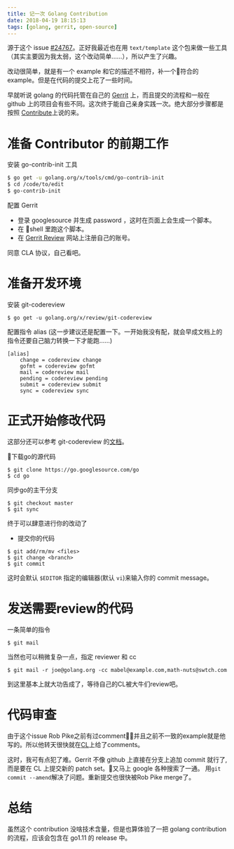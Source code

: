 ```yaml
---
title: 记一次 Golang Contribution
date: 2018-04-19 18:15:13
tags: [golang, gerrit, open-source]
---
```


源于这个 issue [#24767](https://github.com/golang/go/issues/24767)。正好我最近也在用 `text/template` 这个包来做一些工具（其实主要因为我太弱，这个改动简单……），所以产生了兴趣。

改动很简单，就是有一个 example 和它的描述不相符，补一个符合的 example。但是在代码的提交上花了一些时间。

早就听说 golang 的代码托管在自己的 [Gerrit](https://go.googlesource.com/go) 上，而且提交的流程和一般在 github 上的项目会有些不同。这次终于能自己亲身实践一次。绝大部分步骤都是按照 [Contribute](https://golang.org/doc/contribute.html)上说的来。

# 准备 Contributor 的前期工作

安装 go-contrib-init 工具

```bash
$ go get -u golang.org/x/tools/cmd/go-contrib-init
$ cd /code/to/edit
$ go-contrib-init
```

配置 Gerrit

* 登录 googlesource 并生成 password ，这时在页面上会生成一个脚本。
* 在 shell 里跑这个脚本。
* 在 [Gerrit Review](https://go-review.googlesource.com) 网站上注册自己的账号。

同意 CLA 协议，自己看吧。

# 准备开发环境

安装 git-codereview

```shell
$ go get -u golang.org/x/review/git-codereview
```

配置指令 alias (这一步建议还是配置一下。一开始我没有配，就会早成文档上的指令还要自己脑力转换一下才能跑……)

```
[alias]
	change = codereview change
	gofmt = codereview gofmt
	mail = codereview mail
	pending = codereview pending
	submit = codereview submit
	sync = codereview sync
```

# 正式开始修改代码

这部分还可以参考 git-codereview 的[文档](https://godoc.org/golang.org/x/review/git-codereview)。

下载go的源代码

```shell
$ git clone https://go.googlesource.com/go
$ cd go
```

同步go的主干分支

```shell
$ git checkout master
$ git sync
```

终于可以肆意进行你的改动了

* 提交你的代码

```shell
$ git add/rm/mv <files>
$ git change <branch>
$ git commit
```

这时会默认 `$EDITOR` 指定的编辑器(默认 `vi`)来输入你的 commit message。

# 发送需要review的代码

一条简单的指令

```shell
$ git mail
```

当然也可以稍微复杂一点，指定 reviewer 和 cc

```shell
$ git mail -r joe@golang.org -cc mabel@example.com,math-nuts@swtch.com
```

到这里基本上就大功告成了，等待自己的CL被大牛们review吧。

# 代码审查
由于这个issue Rob Pike之前有过comment，并且之前不一致的example就是他写的。所以他转天很快就在[CL](https://go-review.googlesource.com/c/go/+/107663)上给了comments。

这时，我可有点犯了难。Gerrit 不像 github 上直接在分支上追加 commit 就行了,而是要在 CL 上提交新的 patch set。又马上 google 各种搜索了一通。
用`git commit --amend`解决了问题。重新提交也很快被Rob Pike merge了。

# 总结
虽然这个 contribution 没啥技术含量，但是也算体验了一把 golang contribution 的流程，应该会包含在 go1.11 的 release 中。